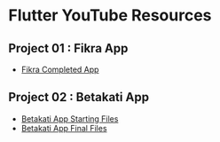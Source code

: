 # Flutter YouTube Resources

## Project 01 : Fikra App

* [Fikra Completed App](https://github.com/ammaralkhatib/fikra_app)

## Project 02 : Betakati App

* [Betakati App Starting Files](https://github.com/ammaralkhatib/betakati_app_starting)
* [Betakati App Final Files](https://github.com/ammaralkhatib/betakati_app_final)


